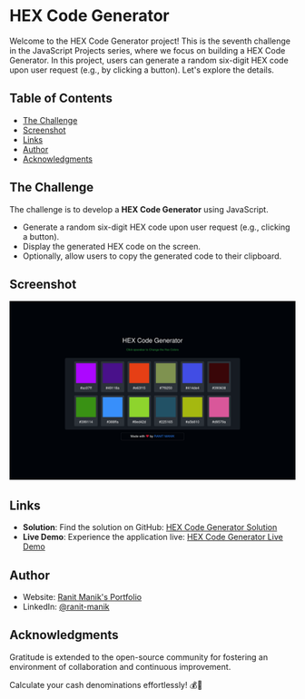 # HEX Code Generator

Welcome to the HEX Code Generator project! This is the seventh challenge in the JavaScript Projects series, where we
focus on building a HEX Code Generator. In this project, users can generate a random six-digit HEX code upon user
request (e.g., by clicking a button). Let's explore the details.

## Table of Contents

- [The Challenge](#the-challenge)
- [Screenshot](#screenshot)
- [Links](#links)
- [Author](#author)
- [Acknowledgments](#acknowledgments)

## The Challenge

The challenge is to develop a **HEX Code Generator** using JavaScript.

- Generate a random six-digit HEX code upon user request (e.g., clicking a button).
- Display the generated HEX code on the screen.
- Optionally, allow users to copy the generated code to their clipboard.

## Screenshot

![Screen Shot.png](Screen%20Shot.png)

## Links

- **Solution**:
  Find the solution on
  GitHub: [HEX Code Generator Solution](https://github.com/RanitManik/JavaScript-projects/tree/main/07.%20Cash%20Calculator%20Application)
- **Live Demo**:
  Experience the application
  live: [HEX Code Generator Live Demo](https://ranitmanik.github.io/JavaScript-Projects/08.%20HEX%20Code%20Generator/index.html)

## Author

- Website: [Ranit Manik's Portfolio](https://ranitmanik.github.io/Portfolio-1.0)
- LinkedIn: [@ranit-manik](https://www.linkedin.com/in/ranit-manik/)

## Acknowledgments

Gratitude is extended to the open-source community for fostering an environment of collaboration and continuous
improvement.

Calculate your cash denominations effortlessly! 💰🧮